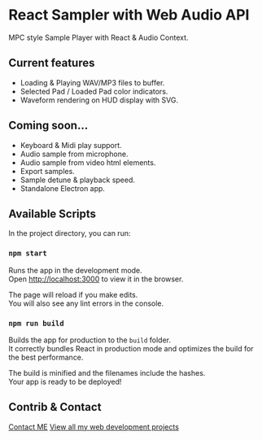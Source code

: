 # React Sampler with Web Audio API

MPC style Sample Player with React & Audio Context.

## Current features

* Loading & Playing WAV/MP3 files to buffer.
* Selected Pad / Loaded Pad color indicators.
* Waveform rendering on HUD display with SVG.

## Coming soon...

* Keyboard & Midi play support.
* Audio sample from microphone.
* Audio sample from video html elements.
* Export samples.
* Sample detune & playback speed.
* Standalone Electron app.

## Available Scripts

In the project directory, you can run:

### `npm start`

Runs the app in the development mode.<br>
Open [http://localhost:3000](http://localhost:3000) to view it in the browser.

The page will reload if you make edits.<br>
You will also see any lint errors in the console.

### `npm run build`

Builds the app for production to the `build` folder.<br>
It correctly bundles React in production mode and optimizes the build for the best performance.

The build is minified and the filenames include the hashes.<br>
Your app is ready to be deployed!

## Contrib & Contact
[Contact ME](https://idanprofile.herokuapp.com/)
[View all my web development projects ](https://idanprofile.herokuapp.com/profile/1/projects)